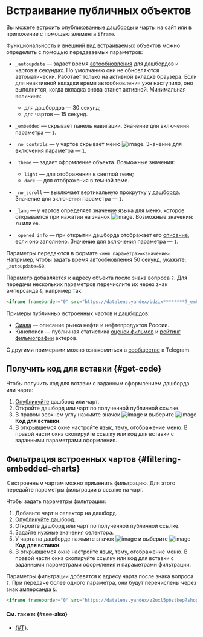# Встраивание публичных объектов

Вы можете встроить [опубликованные](../concepts/datalens-public.md) дашборды и чарты на сайт или в приложение с помощью элемента `iframe`.


Функциональность и внешний вид встраиваемых объектов можно определить с помощью передаваемых параметров:

* `_autoupdate` — задает время [автообновления](../dashboard/settings.md#auto-update) для дашбордов и чартов в секундах. По умолчанию они не обновляются автоматически. Работает только на активной вкладке браузера. Если для неактивной вкладки время автообновления уже наступило, оно выполнится, когда вкладка снова станет активной. Минимальная величина:

  * для дашбордов — 30 секунд;
  * для чартов — 15 секунд.

* `_embedded` — скрывает панель навигации. Значение для включения параметра — `1`.
* `_no_controls` — у чартов скрывает меню ![image](../../_assets/console-icons/ellipsis.svg). Значение для включения параметра — `1`.
* `_theme` — задает оформление объекта. Возможные значения:

  * `light` — для отображения в светлой теме;
  * `dark` — для отображения в темной теме.

* `_no_scroll` — выключает вертикальную прокрутку у дашборда. Значение для включения параметра — `1`.
* `_lang` — у чартов определяет значение языка для меню, которое открывается при нажатии на значок ![image](../../_assets/console-icons/ellipsis.svg). Возможные значения: `ru` или `en`. 
* `_opened_info` — при открытии дашборда отображает его [описание](../dashboard/settings.md#message-settings), если оно заполнено. Значение для включения параметра — `1`.

Параметры передаются в формате `<имя_параметра>=<значение>`. Например, чтобы задать время автообновления 50 секунд, укажите: `_autoupdate=50`.

Параметр добавляется к адресу объекта после знака вопроса `?`. Для передачи нескольких параметров перечислите их через знак амперсанда `&`, например так:


```html
<iframe frameborder="0" src="https://datalens.yandex/bdzix********?_embedded=1&_no_controls=1&_lang=ru&_theme=dark&_autoupdate=50"></iframe>
```


Примеры публичных встроенных чартов и дашбордов:

* [Сиала](https://seala.ru/oil/neftrossiya) — описание рынка нефти и нефтепродуктов России.
* Кинопоиск — публичная статистика [оценок фильмов](https://www.kinopoisk.ru/votes/) и [рейтинг фильмографии](https://www.kinopoisk.ru/name/37859/) актеров.

С другими примерами можно ознакомиться в [сообществе](https://t.me/YandexDataLens/28639/28977) в Telegram.


## Получить код для вставки {#get-code}

Чтобы получить код для вставки с заданным оформлением дашборда или чарта:

1. [Опубликуйте](../concepts/datalens-public.md#how-to-publish) дашборд или чарт.
1. Откройте дашборд или чарт по полученной публичной ссылке.
1. В правом верхнем углу нажмите значок ![image](../../_assets/console-icons/arrow-shape-turn-up-right.svg) и выберите ![image](../../_assets/console-icons/code.svg) **Код для вставки**.
1. В открывшемся окне настройте язык, тему, отображение меню. В правой части окна скопируйте ссылку или код для вставки с заданными параметрами оформления.

## Фильтрация встроенных чартов {#filtering-embedded-charts}

К встроенным чартам можно применить фильтрацию. Для этого передайте параметры фильтрации в ссылке на чарт.

Чтобы задать параметры фильтрации:

1. Добавьте чарт и селектор на дашборд.
1. [Опубликуйте](../concepts/datalens-public.md#how-to-publish) дашборд.
1. Откройте дашборд или чарт по полученной публичной ссылке.
1. Задайте нужные значения селектора.
1. У чарта на дашборде нажмите значок ![image](../../_assets/console-icons/ellipsis.svg) и выберите ![image](../../_assets/console-icons/code.svg) **Код для вставки**.
1. В открывшемся окне настройте язык, тему, отображение меню. В правой части окна скопируйте ссылку или код для вставки с заданными параметрами оформления и параметрами фильтрации.

Параметры фильтрации добавятся к адресу чарта после знака вопроса `?`. При передаче более одного параметра, они будут перечислены через знак амперсанда `&`.

```html
<iframe frameborder="0" src="https://datalens.yandex/z2uxl5pbztkep?shopid_vj2j=sp-15&shopid_vj2j=sp-18&shopid_vj2j=sp-20&_embedded=1&_no_controls=1&_theme=light&_lang=ru" width="100%" height="400px"></iframe>
```

#### См. также: {#see-also}

* [{#T}](../security/private-embedded-objects.md).


